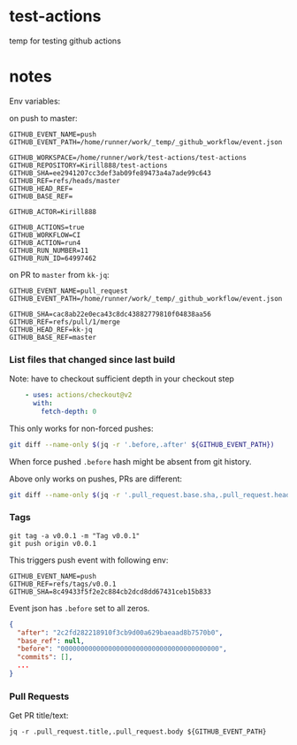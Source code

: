 # test-actions
temp for testing github actions

# notes

Env variables:

on push to master:

```
GITHUB_EVENT_NAME=push
GITHUB_EVENT_PATH=/home/runner/work/_temp/_github_workflow/event.json

GITHUB_WORKSPACE=/home/runner/work/test-actions/test-actions
GITHUB_REPOSITORY=Kirill888/test-actions
GITHUB_SHA=ee2941207cc3def3ab09fe89473a4a7ade99c643
GITHUB_REF=refs/heads/master
GITHUB_HEAD_REF=
GITHUB_BASE_REF=

GITHUB_ACTOR=Kirill888

GITHUB_ACTIONS=true
GITHUB_WORKFLOW=CI
GITHUB_ACTION=run4
GITHUB_RUN_NUMBER=11
GITHUB_RUN_ID=64997462
```

on PR to `master` from `kk-jq`:

```
GITHUB_EVENT_NAME=pull_request
GITHUB_EVENT_PATH=/home/runner/work/_temp/_github_workflow/event.json

GITHUB_SHA=cac8ab22e0eca43c8dc43882779810f04838aa56
GITHUB_REF=refs/pull/1/merge
GITHUB_HEAD_REF=kk-jq
GITHUB_BASE_REF=master
```


### List files that changed since last build

Note: have to checkout sufficient depth in your checkout step

```yaml
    - uses: actions/checkout@v2
      with:
        fetch-depth: 0
```

This only works for non-forced pushes:

```bash
git diff --name-only $(jq -r '.before,.after' ${GITHUB_EVENT_PATH})
```

When force pushed `.before` hash might be absent from git history.

Above only works on pushes, PRs are different:

```bash
git diff --name-only $(jq -r '.pull_request.base.sha,.pull_request.head.sha' ${GITHUB_EVENT_PATH})
```

### Tags

```
git tag -a v0.0.1 -m "Tag v0.0.1"
git push origin v0.0.1
```

This triggers push event with following env:

```
GITHUB_EVENT_NAME=push
GITHUB_REF=refs/tags/v0.0.1
GITHUB_SHA=8c49433f5f2e2c884cb2dcd8dd67431ceb15b833
```

Event json has `.before` set to all zeros.

```json
{
  "after": "2c2fd282218910f3cb9d00a629baeaad8b7570b0",
  "base_ref": null,
  "before": "0000000000000000000000000000000000000000",
  "commits": [],
  ...
}
```


### Pull Requests

Get PR title/text:

```
jq -r .pull_request.title,.pull_request.body ${GITHUB_EVENT_PATH}
```
